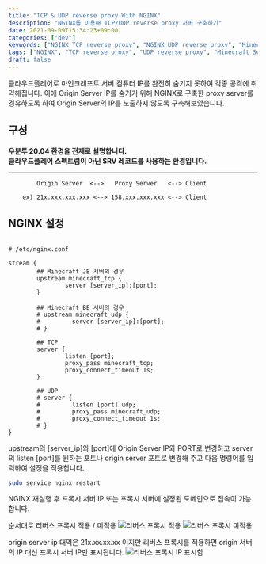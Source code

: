 ```yaml
---
title: "TCP & UDP reverse proxy With NGINX"
description: "NGINX를 이용해 TCP/UDP reverse proxy 서버 구축하기"
date: 2021-09-09T15:34:23+09:00
categories: ["dev"]
keywords: ["NGINX TCP reverse proxy", "NGINX UDP reverse proxy", "Minecraft", "Minecraft Server"]
tags: ["NGINX", "TCP reverse proxy", "UDP reverse proxy", "Minecraft Server"]
draft: false
---
```


클라우드플레어로 마인크래프트 서버 컴퓨터 IP를 완전히 숨기지 못하여 각종 공격에 취약해집니다. 이에 Origin Server IP를 숨기기 위해 NGINX로 구축한 proxy server를 경유하도록 하여 Origin Server의 IP를 노출하지 않도록 구축해보았습니다.

## 구성

 **우분투 20.04 환경을 전제로 설명합니다.** \
 **클라우드플레어 스펙트럼이 아닌 SRV 레코드를 사용하는 환경입니다.**

----------------------------------------------------------------

            Origin Server  <-->   Proxy Server   <--> Client

        ex) 21x.xxx.xxx.xxx <--> 158.xxx.xxx.xxx <--> Client

## NGINX 설정

```nginx

# /etc/nginx.conf

stream {
        ## Minecraft JE 서버의 경우
        upstream minecraft_tcp {
                server [server_ip]:[port];
        }
        
        ## Minecraft BE 서버의 경우
        # upstream minecraft_udp {
        #         server [server_ip]:[port];
        # }

        ## TCP
        server {
                listen [port];
                proxy_pass minecraft_tcp;
                proxy_connect_timeout 1s;
        }

        ## UDP
        # server {
        #         listen [port] udp;
        #         proxy_pass minecraft_udp;
        #         proxy_connect_timeout 1s;
        # }       
}
```

upstream의 [server_ip]와 [port]에 Origin Server IP와 PORT로 변경하고 server의 listen [port]를 원하는 포트나 origin server 포트로 변경해 주고 다음 명령어를 입력하여 설정을 적용합니다.

```bash
sudo service nginx restart
```

NGINX 재실행 후 프록시 서버 IP 또는 프록시 서버에 설정된 도메인으로 접속이 가능합니다.

순서대로 리버스 프록시 적용 / 미적용
![리버스 프록시 적용](https://media.discordapp.net/attachments/670229327564242944/884294649861251112/unknown.png)
![리버스 프록시 미적용](https://media.discordapp.net/attachments/633971402550280192/885433320173867028/unknown.png)

origin server ip 대역은 21x.xx.xx.xx 이지만 리버스 프록시를 적용하면 origin 서버의 IP 대신 프록시 서버 IP만 표시됩니다.
![리버스 프록시 IP 표시함](https://media.discordapp.net/attachments/633971402550280192/885431811063308298/unknown.png)
